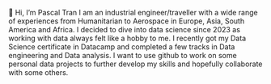 👋 Hi, I’m Pascal Tran 
I am an industrial engineer/traveller with a wide range of experiences from Humanitarian to Aerospace in Europe, Asia, South America and Africa. I decided to dive into data science since 2023 as working with data always felt like a hobby to me. 
I recently got my Data Science certificate in Datacamp and completed a few tracks in Data engineering and Data analysis. 
I want to use github to work on some personal data projects to further develop my skills and hopefully collaborate with some others.


<!---
pascal-tran/pascal-tran is a ✨ special ✨ repository because its `README.md` (this file) appears on your GitHub profile.
You can click the Preview link to take a look at your changes.
--->

